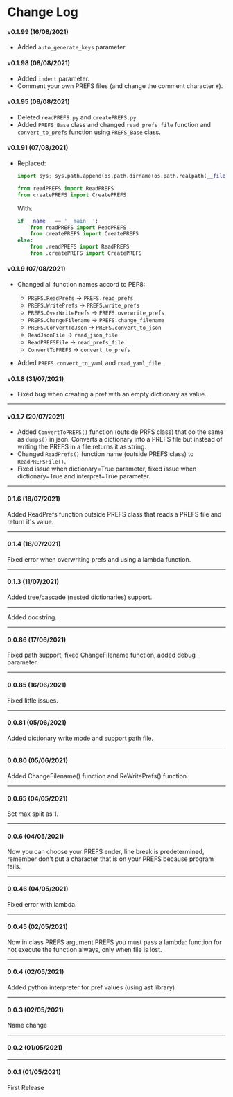 # Change Log

#### v0.1.99 (16/08/2021)
- Added `auto_generate_keys` parameter. 

#### v0.1.98 (08/08/2021)
- Added `indent` parameter. 
- Comment your own PREFS files (and change the comment character `#`).

#### v0.1.95 (08/08/2021)
- Deleted `readPREFS.py` and `createPREFS.py`.
- Added `PREFS_Base` class and changed `read_prefs_file` function and `convert_to_prefs` function using `PREFS_Base` class.

#### v0.1.91 (07/08/2021)
- Replaced:
	```py 
	import sys; sys.path.append(os.path.dirname(os.path.realpath(__file__)))

	from readPREFS import ReadPREFS
	from createPREFS import CreatePREFS
	```
	With:
	```py
	if __name__ == '__main__':
		from readPREFS import ReadPREFS
		from createPREFS import CreatePREFS
	else:
		from .readPREFS import ReadPREFS
		from .createPREFS import CreatePREFS
	```

#### v0.1.9 (07/08/2021)
- Changed all function names accord to PEP8:
	* `PREFS.ReadPrefs` -> `PREFS.read_prefs`
	* `PREFS.WritePrefs` -> `PREFS.write_prefs`
	* `PREFS.OverWritePrefs` -> `PREFS.overwrite_prefs`
	* `PREFS.ChangeFilename` -> `PREFS.change_filename`
	* `PREFS.ConvertToJson` -> `PREFS.convert_to_json`
	* `ReadJsonFile` -> `read_json_file`
	* `ReadPREFSFile` -> `read_prefs_file`
	* `ConvertToPREFS` -> `convert_to_prefs`


- Added `PREFS.convert_to_yaml` and `read_yaml_file`.


#### v0.1.8 (31/07/2021)

- Fixed bug when creating a pref with an empty dictionary as value.
---

#### v0.1.7 (20/07/2021)

- Added `ConvertToPREFS()` function (outside PRFS class) that do the same as `dumps()` in json. Converts a dictionary into a PREFS file but instead of writing the PREFS in a file returns it as string.
- Changed `ReadPrefs()` function name (outside PREFS class) to `ReadPREFSFile()`.
- Fixed issue when dictionary=True parameter, fixed issue when dictionary=True and interpret=True parameter.

---

#### 0.1.6 (18/07/2021)

Added ReadPrefs function outside PREFS class that reads a PREFS file and return it's value.

---

#### 0.1.4 (16/07/2021)

Fixed error when overwriting prefs and using a lambda function.

---

#### 0.1.3 (11/07/2021)

Added tree/cascade (nested dictionaries) support.

---

Added docstring.

---

#### 0.0.86 (17/06/2021)

Fixed path support, fixed ChangeFilename function, added debug parameter.

---

#### 0.0.85 (16/06/2021)

Fixed little issues.

---

#### 0.0.81 (05/06/2021)

Added dictionary write mode and support path file.

---

#### 0.0.80 (05/06/2021)

Added ChangeFilename() function and ReWritePrefs() function.

---

#### 0.0.65 (04/05/2021)

Set max split as 1.

---

#### 0.0.6 (04/05/2021)

Now you can choose your PREFS ender, line break is predetermined, remember don't put a character that is on your PREFS because program fails.

---

#### 0.0.46 (04/05/2021)

Fixed error with lambda.

---

#### 0.0.45 (02/05/2021)

Now in class PREFS argument PREFS you must pass a lambda: function for not execute the function always, only when file is lost.

---

#### 0.0.4 (02/05/2021)

Added python interpreter for pref values (using ast library)

---

#### 0.0.3 (02/05/2021)

Name change

---

#### 0.0.2 (01/05/2021)

---

#### 0.0.1 (01/05/2021)

First Release
